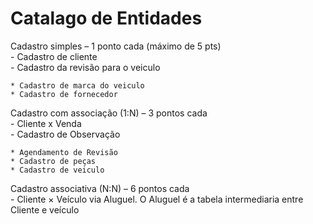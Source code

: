 # Catalago de Entidades

Cadastro simples – 1 ponto cada (máximo de 5 pts)\
	- Cadastro de cliente\
	- Cadastro da revisão para o veiculo
	
	* Cadastro de marca do veiculo
	* Cadastro de fornecedor

Cadastro com associação (1:N) – 3 pontos cada\
	- Cliente x Venda\
	- Cadastro de Observação

	* Agendamento de Revisão
	* Cadastro de peças
	* Cadastro de veiculo

Cadastro associativa (N:N) – 6 pontos cada\
	- Cliente × Veículo via Aluguel. O Aluguel é a tabela intermediaria entre Cliente e veículo

